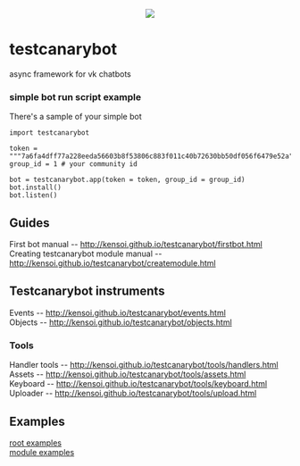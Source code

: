 <p align="center">
    <a href = "http://kensoi.github.io/testcanarybot/">
        <img src="http://kensoi.github.io/testcanarybot/kcb-wide-white.jpg">
    </a>
</p>

# testcanarybot
async framework for vk chatbots


### simple bot run script example
There's a sample of your simple bot
```
import testcanarybot

token = """7a6fa4dff77a228eeda56603b8f53806c883f011c40b72630bb50df056f6479e52a"""
group_id = 1 # your community id

bot = testcanarybot.app(token = token, group_id = group_id)
bot.install()
bot.listen()
```
## Guides
First bot manual -- http://kensoi.github.io/testcanarybot/firstbot.html  
Creating testcanarybot module manual -- http://kensoi.github.io/testcanarybot/createmodule.html  

## Testcanarybot instruments
Events -- http://kensoi.github.io/testcanarybot/events.html  
Objects -- http://kensoi.github.io/testcanarybot/objects.html  

### Tools
Handler tools -- http://kensoi.github.io/testcanarybot/tools/handlers.html  
Assets -- http://kensoi.github.io/testcanarybot/tools/assets.html  
Keyboard -- http://kensoi.github.io/testcanarybot/tools/keyboard.html  
Uploader -- http://kensoi.github.io/testcanarybot/tools/upload.html  

## Examples
[root examples](https://github.com/kensoi/testcanarybot/tree/master/examples/bot)  
[module examples](https://github.com/kensoi/testcanarybot/tree/master/examples/modules)  